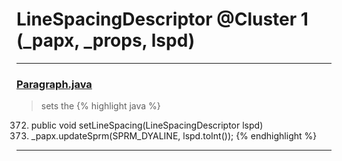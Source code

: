 # LineSpacingDescriptor @Cluster 1 (_papx, _props, lspd)

***

### [Paragraph.java](https://searchcode.com/codesearch/view/97384407/)
> sets the 
{% highlight java %}
372. public void setLineSpacing(LineSpacingDescriptor lspd)
375.   _papx.updateSprm(SPRM_DYALINE, lspd.toInt());
{% endhighlight %}

***

